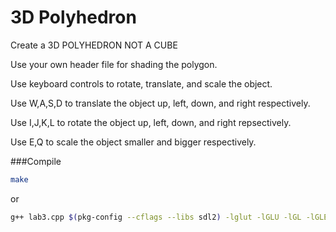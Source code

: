 3D Polyhedron
==========

Create a 3D POLYHEDRON NOT A CUBE

Use your own header file for shading the polygon.

Use keyboard controls to rotate, translate, and scale the object.

Use W,A,S,D to translate the object up, left, down, and right respectively.

Use I,J,K,L to rotate the object up, left, down, and right repsectively.

Use E,Q to scale the object smaller and bigger respectively.

###Compile

```bash
make
```
or
```bash
g++ lab3.cpp $(pkg-config --cflags --libs sdl2) -lglut -lGLU -lGL -lGLEW
```
